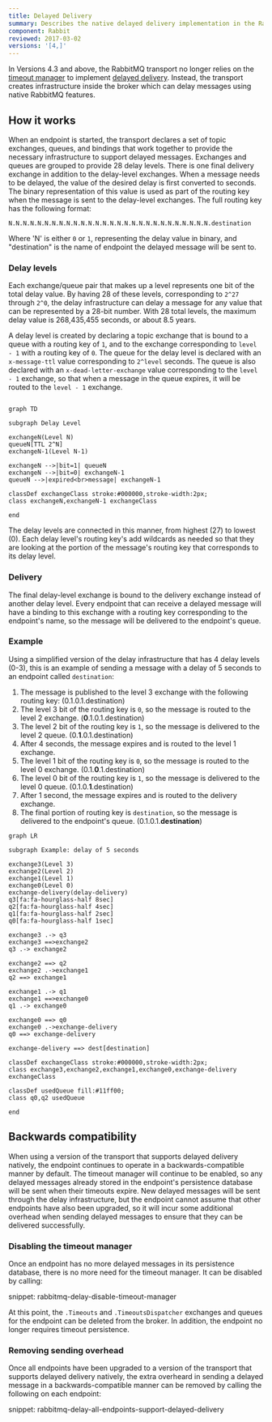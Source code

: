 ```yaml
---
title: Delayed Delivery
summary: Describes the native delayed delivery implementation in the RabbitMQ transport
component: Rabbit
reviewed: 2017-03-02
versions: '[4,]'
---
```


In Versions 4.3 and above, the RabbitMQ transport no longer relies on the [timeout manager](/nservicebus/messaging/timeout-manager.md) to implement [delayed delivery](/nservicebus/messaging/delayed-delivery.md). Instead, the transport creates infrastructure inside the broker which can delay messages using native RabbitMQ features.


## How it works

When an endpoint is started, the transport declares a set of topic exchanges, queues, and bindings that work together to provide the necessary infrastructure to support delayed messages. Exchanges and queues are grouped to provide 28 delay levels. There is one final delivery exchange in addition to the delay-level exchanges. When a message needs to be delayed, the value of the desired delay is first converted to seconds. The binary representation of this value is used as part of the routing key when the message is sent to the delay-level exchanges. The full routing key has the following format:

```
N.N.N.N.N.N.N.N.N.N.N.N.N.N.N.N.N.N.N.N.N.N.N.N.N.N.N.N.destination
```

Where 'N' is either `0` or `1`, representing the delay value in binary, and "destination" is the name of endpoint the delayed message will be sent to.


### Delay levels

Each exchange/queue pair that makes up a level represents one bit of the total delay value. By having 28 of these levels, corresponding to `2^27` through `2^0`, the delay infrastructure can delay a message for any value that can be represented by a 28-bit number. With 28 total levels, the maximum delay value is 268,435,455 seconds, or about 8.5 years.

A delay level is created by declaring a topic exchange that is bound to a queue with a routing key of `1`, and to the exchange corresponding to `level - 1` with a routing key of `0`. The queue for the delay level is declared with an `x-message-ttl` value corresponding to `2^level` seconds. The queue is also declared with an `x-dead-letter-exchange` value corresponding to the `level - 1` exchange, so that when a message in the queue expires, it will be routed to the `level - 1` exchange.

```mermaid

graph TD

subgraph Delay Level

exchangeN(Level N)
queueN[TTL 2^N]
exchangeN-1(Level N-1)

exchangeN -->|bit=1| queueN
exchangeN -->|bit=0| exchangeN-1
queueN -->|expired<br>message| exchangeN-1

classDef exchangeClass stroke:#000000,stroke-width:2px;
class exchangeN,exchangeN-1 exchangeClass

end
```

The delay levels are connected in this manner, from highest (27) to lowest (0). Each delay level's routing key's add wildcards as needed so that they are looking at the portion of the message's routing key that corresponds to its delay level.


### Delivery

The final delay-level exchange is bound to the delivery exchange instead of another delay level. Every endpoint that can receive a delayed message will have a binding to this exchange with a routing key corresponding to the endpoint's name, so the message will be delivered to the endpoint's queue.


### Example

Using a simplified version of the delay infrastructure that has 4 delay levels (0-3), this is an example of sending a message with a delay of 5 seconds to an endpoint called `destination`:

 1. The message is published to the level 3 exchange with the following routing key: (0.1.0.1.destination)
 1. The level 3 bit of the routing key is `0`, so the message is routed to the level 2 exchange. (**0**.1.0.1.destination)
 1. The level 2 bit of the routing key is `1`, so the message is delivered to the level 2 queue. (0.**1**.0.1.destination)
 1. After 4 seconds, the message expires and is routed to the level 1 exchange.
 1. The level 1 bit of the routing key is `0`, so the message is routed to the level 0 exchange. (0.1.**0**.1.destination)
 1. The level 0 bit of the routing key is `1`, so the message is delivered to the level 0 queue. (0.1.0.**1**.destination)
 1. After 1 second, the message expires and is routed to the delivery exchange.
 1. The final portion of routing key is `destination`, so the message is delivered to the endpoint's queue. (0.1.0.1.**destination**)

```mermaid
graph LR

subgraph Example: delay of 5 seconds

exchange3(Level 3)
exchange2(Level 2)
exchange1(Level 1)
exchange0(Level 0)
exchange-delivery(delay-delivery)
q3[fa:fa-hourglass-half 8sec]
q2[fa:fa-hourglass-half 4sec]
q1[fa:fa-hourglass-half 2sec]
q0[fa:fa-hourglass-half 1sec]

exchange3 .-> q3
exchange3 ==>exchange2
q3 .-> exchange2

exchange2 ==> q2
exchange2 .->exchange1
q2 ==> exchange1

exchange1 .-> q1
exchange1 ==>exchange0
q1 .-> exchange0

exchange0 ==> q0
exchange0 .->exchange-delivery
q0 ==> exchange-delivery

exchange-delivery ==> dest[destination]

classDef exchangeClass stroke:#000000,stroke-width:2px;
class exchange3,exchange2,exchange1,exchange0,exchange-delivery exchangeClass

classDef usedQueue fill:#11ff00;
class q0,q2 usedQueue

end
```


## Backwards compatibility

When using a version of the transport that supports delayed delivery natively, the endpoint continues to operate in a backwards-compatible manner by default. The timeout manager will continue to be enabled, so any delayed messages already stored in the endpoint's persistence database will be sent when their timeouts expire. New delayed messages will be sent through the delay infrastructure, but the endpoint cannot assume that other endpoints have also been upgraded, so it will incur some additional overhead when sending delayed messages to ensure that they can be delivered successfully.


### Disabling the timeout manager

Once an endpoint has no more delayed messages in its persistence database, there is no more need for the timeout manager. It can be disabled by calling:

snippet: rabbitmq-delay-disable-timeout-manager

At this point, the `.Timeouts` and `.TimeoutsDispatcher` exchanges and queues for the endpoint can be deleted from the broker. In addition, the endpoint no longer requires timeout persistence.


### Removing sending overhead

Once all endpoints have been upgraded to a version of the transport that supports delayed delivery natively, the extra overheard in sending a delayed message in a backwards-compatible manner can be removed by calling the following on each endpoint:

snippet: rabbitmq-delay-all-endpoints-support-delayed-delivery
